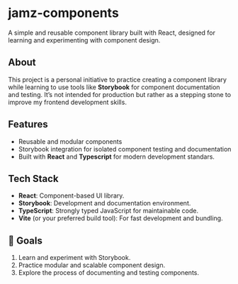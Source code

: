 # jamz-components

A simple and reusable component library built with React, designed for learning and experimenting with component design.

## About

This project is a personal initiative to practice creating a component library while learning to use tools like **Storybook** for component documentation and testing. It’s not intended for production but rather as a stepping stone to improve my frontend development skills.

## Features

- Reusable and modular components
- Storybook integration for isolated component testing and documentation
- Built with **React** and **Typescript** for modern development standars.

## Tech Stack

- **React**: Component-based UI library.
- **Storybook**: Development and documentation environment.
- **TypeScript**: Strongly typed JavaScript for maintainable code.
- **Vite** (or your preferred build tool): For fast development and bundling.

## 🎯 Goals

1. Learn and experiment with Storybook.
2. Practice modular and scalable component design.
3. Explore the process of documenting and testing components.
